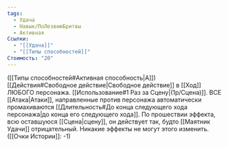 ```yaml
---
tags:
  - Удача
  - Навык/ПоЛезвиюБритвы
  - Активная
Ссылки:
  - "[[Удача]]"
  - "[[Типы способностей]]"
Стоимость: "20"
---
```

([[Типы способностей#Активная способность|А]]) [[Действия#Свободное действие|Свободное действие]]  в [[Ход]] ЛЮБОГО персонажа. [[Использование#1 Раз за Сцену|(1р/Сцена)]]. ВСЕ [[Атака|Атаки]], направленные против персонажа автоматически промахиваются [[Длительность#До конца следующего хода персонажа|до конца его следующего хода]]. По прошествии эффекта, всю оставшуюся [[Сцена|сцену]], он действует так, будто [[Маятник Удачи]] отрицательный. Никакие эффекты не могут этого изменить. ([[Очки Истории]]: -1)